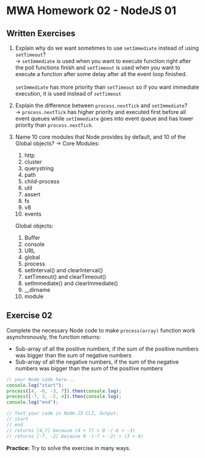 # MWA Homework 02 - NodeJS 01

## Written Exercises

1.  Explain why do we want sometimes to use `setImmediate` instead of using `setTimeout`?</br>
    ->
    `setImmediate` is used when you want to execute function right after the poll functions finish and `setTimeout` is used when you want to execute a function after some delay after all the event loop finished.</br></br>
    `setImmediate` has more priority than `setTimeout` so if you want immediate execution, it is used instead of `setTimeout`

2.  Explain the difference between `process.nextTick` and `setImmediate`?</br>
    -> `process.nextTick` has higher priority and executed first before all event queues while `setImmediate` goes into event queue and has lower priority than `process.nextTick`.

3.  Name 10 core modules that Node provides by default, and 10 of the Global objects?
    ->
    Core Modules:
    
    1. http
    1. cluster
    1. querystring
    1. path 
    1. child-process 
    1. util
    1. assert
    1. fs 
    1. v8 
    1. events 
    
    Global objects:
    
       1. Buffer
       1. console
       1. URL 
       1. global 
       1. process
       1. setInterval() and clearInterval() 
       1. setTimeout() and clearTimeout() 
       1. setImmediate() and clearImmediate() 
       1. \_\_dirname 
       1. module

## Exercise 02

Complete the necessary Node code to make `process(array)` function work asynchronously, the function returns:

- Sub-array of all the positive numbers, if the sum of the positive numbers was bigger than the sum of negative numbers
- Sub-array of all the negative numbers, if the sum of the negative numbers was bigger than the sum of the positive numbers

```javascript
// your Node code here...
console.log("start");
process([4, -6, -3, 7]).then(console.log);
process([-7, 3, -2, 4]).then(console.log);
console.log("end");

// Test your code in Node.JS CLI, Output:
// start
// end
// returns [4,7] because (4 + 7) > 0 -(-6 + -3)
// returns [-7, -2] because 0 -(-7 + -2) > (3 + 4)
```

**Practice:** Try to solve the exercise in many ways.
